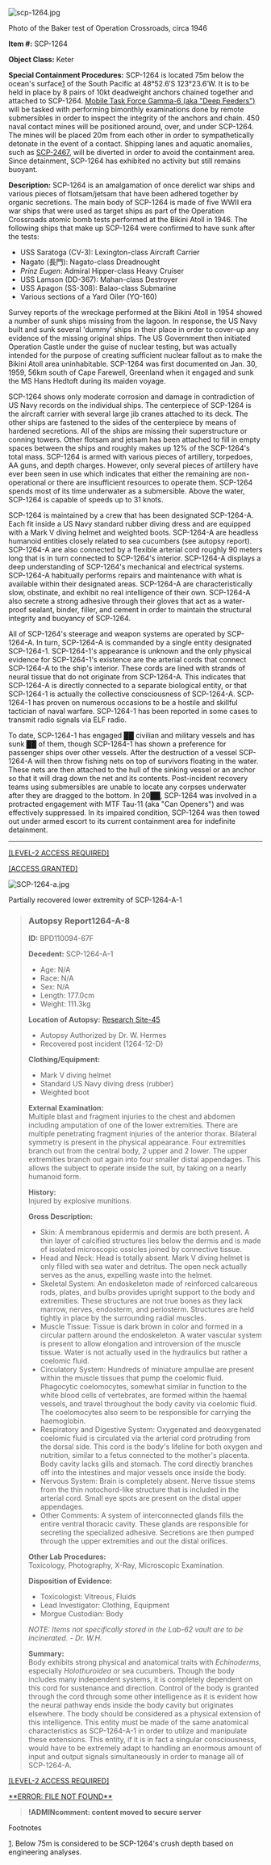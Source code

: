 ![scp-1264.jpg](http://scp-wiki.wdfiles.com/local--files/scp-1264/scp-1264.jpg)

Photo of the Baker test of Operation Crossroads, circa 1946

**Item #:** SCP-1264

**Object Class:** Keter

**Special Containment Procedures:** SCP-1264 is located 75m below the ocean's surface[1](javascript:;) of the South Pacific at 48°52.6′S 123°23.6′W. It is to be held in place by 8 pairs of 10kt deadweight anchors chained together and attached to SCP-1264. [Mobile Task Force Gamma-6 (aka "Deep Feeders")](/task-forces#gamma-6) will be tasked with performing bimonthly examinations done by remote submersibles in order to inspect the integrity of the anchors and chain. 450 naval contact mines will be positioned around, over, and under SCP-1264. The mines will be placed 20m from each other in order to sympathetically detonate in the event of a contact. Shipping lanes and aquatic anomalies, such as [SCP-2467](/scp-2467), will be diverted in order to avoid the containment area. Since detainment, SCP-1264 has exhibited no activity but still remains buoyant.

**Description:** SCP-1264 is an amalgamation of once derelict war ships and various pieces of flotsam/jetsam that have been adhered together by organic secretions. The main body of SCP-1264 is made of five WWII era war ships that were used as target ships as part of the Operation Crossroads atomic bomb tests performed at the Bikini Atoll in 1946. The following ships that make up SCP-1264 were confirmed to have sunk after the tests:

*   USS Saratoga (CV-3): Lexington-class Aircraft Carrier
*   Nagato (長門): Nagato-class Dreadnought
*   _Prinz Eugen_: Admiral Hipper-class Heavy Cruiser
*   USS Lamson (DD-367): Mahan-class Destroyer
*   USS Apagon (SS-308): Balao-class Submarine
*   Various sections of a Yard Oiler (YO-160)

Survey reports of the wreckage performed at the Bikini Atoll in 1954 showed a number of sunk ships missing from the lagoon. In response, the US Navy built and sunk several 'dummy' ships in their place in order to cover-up any evidence of the missing original ships. The US Government then initiated Operation Castle under the guise of nuclear testing, but was actually intended for the purpose of creating sufficient nuclear fallout as to make the Bikini Atoll area uninhabitable. SCP-1264 was first documented on Jan. 30, 1959, 56km south of Cape Farewell, Greenland when it engaged and sunk the MS Hans Hedtoft during its maiden voyage.

SCP-1264 shows only moderate corrosion and damage in contradiction of US Navy records on the individual ships. The centerpiece of SCP-1264 is the aircraft carrier with several large jib cranes attached to its deck. The other ships are fastened to the sides of the centerpiece by means of hardened secretions. All of the ships are missing their superstructure or conning towers. Other flotsam and jetsam has been attached to fill in empty spaces between the ships and roughly makes up 12% of the SCP-1264's total mass. SCP-1264 is armed with various pieces of artillery, torpedoes, AA guns, and depth charges. However, only several pieces of artillery have ever been seen in use which indicates that either the remaining are non-operational or there are insufficient resources to operate them. SCP-1264 spends most of its time underwater as a submersible. Above the water, SCP-1264 is capable of speeds up to 31 knots.

SCP-1264 is maintained by a crew that has been designated SCP-1264-A. Each fit inside a US Navy standard rubber diving dress and are equipped with a Mark V diving helmet and weighted boots. SCP-1264-A are headless humanoid entities closely related to sea cucumbers (see autopsy report). SCP-1264-A are also connected by a flexible arterial cord roughly 90 meters long that is in turn connected to SCP-1264's interior. SCP-1264-A displays a deep understanding of SCP-1264's mechanical and electrical systems. SCP-1264-A habitually performs repairs and maintenance with what is available within their designated areas. SCP-1264-A are characteristically slow, obstinate, and exhibit no real intelligence of their own. SCP-1264-A also secrete a strong adhesive through their gloves that act as a water-proof sealant, binder, filler, and cement in order to maintain the structural integrity and buoyancy of SCP-1264.

All of SCP-1264's steerage and weapon systems are operated by SCP-1264-A. In turn, SCP-1264-A is commanded by a single entity designated SCP-1264-1. SCP-1264-1's appearance is unknown and the only physical evidence for SCP-1264-1's existence are the arterial cords that connect SCP-1264-A to the ship's interior. These cords are lined with strands of neural tissue that do not originate from SCP-1264-A. This indicates that SCP-1264-A is directly connected to a separate biological entity, or that SCP-1264-1 is actually the collective consciousness of SCP-1264-A. SCP-1264-1 has proven on numerous occasions to be a hostile and skillful tactician of naval warfare. SCP-1264-1 has been reported in some cases to transmit radio signals via ELF radio.

To date, SCP-1264-1 has engaged ██ civilian and military vessels and has sunk ██ of them, though SCP-1264-1 has shown a preference for passenger ships over other vessels. After the destruction of a vessel SCP-1264-A will then throw fishing nets on top of survivors floating in the water. These nets are then attached to the hull of the sinking vessel or an anchor so that it will drag down the net and its contents. Post-incident recovery teams using submersibles are unable to locate any corpses underwater after they are dragged to the bottom. In 20██, SCP-1264 was involved in a protracted engagement with MTF Tau-11 (aka "Can Openers") and was effectively suppressed. In its impaired condition, SCP-1264 was then towed out under armed escort to its current containment area for indefinite detainment.

* * *

[\[LEVEL-2 ACCESS REQUIRED\]](javascript:;)

[\[ACCESS GRANTED\]](javascript:;)

![SCP-1264-a.jpg](http://scp-wiki.wdfiles.com/local--files/scp-1264/SCP-1264-a.jpg)

Partially recovered lower extremity of SCP-1264-A-1

> ### Autopsy Report1264-A-8
> 
> **ID:** BPD110094-67F
> 
> **Decedent:** SCP-1264-A-1
> 
> *   Age: N/A
> *   Race: N/A
> *   Sex: N/A
> *   Length: 177.0cm
> *   Weight: 111.3kg
> 
> **Location of Autopsy:** [Research Site-45](/secure-facility-dossier-research-site-45)
> 
> *   Autopsy Authorized by Dr. W. Hermes
> *   Recovered post incident (1264-12-D)
> 
> **Clothing/Equipment:**
> 
> *   Mark V diving helmet
> *   Standard US Navy diving dress (rubber)
> *   Weighted boot
> 
> **External Examination:**  
> Multiple blast and fragment injuries to the chest and abdomen including amputation of one of the lower extremities. There are multiple penetrating fragment injuries of the anterior thorax. Bilateral symmetry is present in the physical appearance. Four extremities branch out from the central body, 2 upper and 2 lower. The upper extremities branch out again into four smaller distal appendages. This allows the subject to operate inside the suit, by taking on a nearly humanoid form.
> 
> **History:**  
> Injured by explosive munitions.
> 
> **Gross Description:**
> 
> *   Skin: A membranous epidermis and dermis are both present. A thin layer of calcified structures lies below the dermis and is made of isolated microscopic ossicles joined by connective tissue.
> *   Head and Neck: Head is totally absent. Mark V diving helmet is only filled with sea water and detritus. The open neck actually serves as the anus, expelling waste into the helmet.
> *   Skeletal System: An endoskeleton made of reinforced calcareous rods, plates, and bulbs provides upright support to the body and extremities. These structures are not true bones as they lack marrow, nerves, endosterm, and periosterm. Structures are held tightly in place by the surrounding radial muscles.
> *   Muscle Tissue: Tissue is dark brown in color and formed in a circular pattern around the endoskeleton. A water vascular system is present to allow elongation and introversion of the muscle tissue. Water is not actually used in the hydraulics but rather a coelomic fluid.
> *   Circulatory System: Hundreds of miniature ampullae are present within the muscle tissues that pump the coelomic fluid. Phagocytic coelomocytes, somewhat similar in function to the white blood cells of vertebrates, are formed within the haemal vessels, and travel throughout the body cavity via coelomic fluid. The coelomocytes also seem to be responsible for carrying the haemoglobin.
> *   Respiratory and Digestive System: Oxygenated and deoxygenated coelomic fluid is circulated via the arterial cord protruding from the dorsal side. This cord is the body's lifeline for both oxygen and nutrition, similar to a fetus connected to the mother's placenta. Body cavity lacks gills and stomach. The cord directly branches off into the intestines and major vessels once inside the body.
> *   Nervous System: Brain is completely absent. Nerve tissue stems from the thin notochord-like structure that is included in the arterial cord. Small eye spots are present on the distal upper appendages.
> *   Other Comments: A system of interconnected glands fills the entire ventral thoracic cavity. These glands are responsible for secreting the specialized adhesive. Secretions are then pumped through the upper extremities and out the distal orifices.
> 
> **Other Lab Procedures:**  
> Toxicology, Photography, X-Ray, Microscopic Examination.
> 
> **Disposition of Evidence:**
> 
> *   Toxicologist: Vitreous, Fluids
> *   Lead Investigator: Clothing, Equipment
> *   Morgue Custodian: Body
> 
> _NOTE: Items not specifically stored in the Lab-62 vault are to be incinerated. - Dr. W.H._
> 
> **Summary:**  
> Body exhibits strong physical and anatomical traits with _Echinoderms_, especially _Holothuroidea_ or sea cucumbers. Though the body includes many independent systems, it is completely dependent on this cord for sustenance and direction. Control of the body is granted through the cord through some other intelligence as it is evident how the neural pathway ends inside the body cavity but originates elsewhere. The body should be considered as a physical extension of this intelligence. This entity must be made of the same anatomical characteristics as SCP-1264-A-1 in order to utilize and manipulate these extensions. This entity, if it is in fact a singular consciousness, would have to be extremely adapt to handling an enormous amount of input and output signals simultaneously in order to manage all of SCP-1264-A.

[\[LEVEL-2 ACCESS REQUIRED\]](javascript:;)

[\*\*ERROR: FILE NOT FOUND\*\*](javascript:;)

> **!ADMINcomment: content moved to secure server**

  
  
  
  
  

Footnotes

[1](javascript:;). Below 75m is considered to be SCP-1264's crush depth based on engineering analyses.